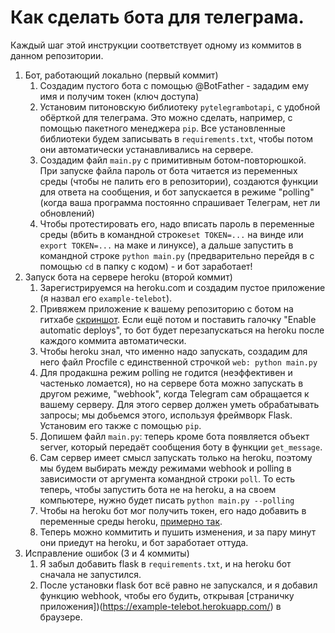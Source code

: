 # Как сделать бота для телеграма. 
Каждый шаг этой инструкции соответствует одному из коммитов в данном репозитории.
1. Бот, работающий локально (первый коммит)
   1. Создадим пустого бота с помощью @BotFather - зададим ему имя и получим токен (ключ доступа)
   1. Установим питоновскую библиотеку `pytelegrambotapi`, с удобной обёрткой для телеграма. Это можно сделать, 
      например, с помощью пакетного менеджера `pip`. Все установленные библиотеки будем записывать в `requirements.txt`,
      чтобы потом они автоматически устанавливались на сервере. 
   1. Создадим файл `main.py` с примитивным ботом-повторюшкой. При запуске файла пароль от бота читается из переменных
      среды (чтобы не палить его в репозитории), создаются функции для ответа на сообщения, и бот запускается в режиме
      "polling" (когда ваша программа постоянно спрашивает Телеграм, нет ли обновлений)
   1. Чтобы протестировать его, надо вписать пароль в переменные среды (вбить в командной строке`set TOKEN=...` на винде 
      или `export TOKEN=...` на маке и линуксе), а дальше запустить в командной строке `python main.py` (предварительно
      перейдя в с помощью `cd` в папку с кодом) - и бот заработает!
1. Запуск бота на сервере heroku (второй коммит)
   1. Зарегистрируемся на heroku.com и создадим пустое приложение (я назвал его `example-telebot`). 
   1. Привяжем приложение к вашему репозиторию с ботом на гитхабе [скриншот](screenshots/heroku_register.png). Если ещё
      потом и поставить галочку "Enable automatic deploys", то бот будет перезапускаться на heroku после каждого коммита
      автоматически.
   1. Чтобы heroku знал, что именно надо запускать, создадим для него файл Procfile с единственной строчкой 
      `web: python main.py`
   1. Для продакшна режим polling не годится (неэффективен и частенько ломается), но на сервере бота можно запускать в
      другом режиме, "webhook", когда Telegram сам обращается к вашему серверу. Для этого сервер должен уметь
      обрабатывать запросы; мы добьемся этого, используя фреймворк Flask. Установим его также с помощью `pip`.
   1. Допишем файл `main.py`: теперь кроме бота появляется объект server, который передаёт сообщения боту в функции
      `get_message`. 
   1. Сам сервер имеет смысл запускать только на heroku, поэтому мы будем выбирать между режимами webhook и polling
      в зависимости от аргумента командной строки `poll`. То есть теперь, чтобы запустить бота не на heroku, а на 
      своем компьютере, нужно будет писать `python main.py --polling`
   1. Чтобы на heroku бот мог получить токен, его надо добавить в переменные среды heroku, 
      [примерно так](screenshots/heroku_variables.png).
   1. Теперь можно коммитить и пушить изменения, и за пару минут они приедут на heroku, и бот заработает оттуда. 
1. Исправление ошибок (3 и 4 коммиты)
   1. Я забыл добавить flask в `requirements.txt`, и на heroku бот сначала не запустился.
   2. После установки flask бот всё равно не запускался, и я добавил функцию webhook, чтобы его будить, открывая
   [страничку приложения])(https://example-telebot.herokuapp.com/) в браузере. 